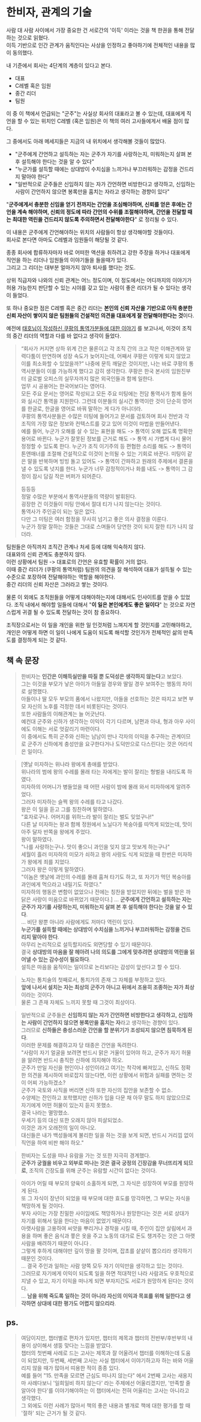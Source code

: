 # 한비자, 관계의 기술

사람 대 사람 사이에서 가장 중요한 건 서로간의 '이득' 이라는 것을 책 한권을 통해 전달하는 것으로 읽혔다.  
이득 기반으로 인간 관계가 움직인다는 사상을 인정하고 좋아하기에 전체적인 내용을 많이 동의했다.  

내 기준에서 회사는 4단계의 계층이 있다고 본다.
- 대표
- C레벨 혹은 임원
- 중간 리더
- 팀원

이 중 이 책에서 언급되는 "군주"는 사실상 회사의 대표라고 볼 수 있는데, 대표에게 직언을 할 수 있는 위치인 C레벨 (혹은 임원)은 이 책의 여러 고사들에게서 배울 점이 많다.  

그 중에서도 아래 메세지들은 지금의 내 위치에서 생각해볼 것들이 많았다.  

- "군주에게 간언하고 설득하는 자는 군주가 자기를 사랑하는지, 미워하는지 살펴 본 후 설득해야 한다는 것을 알 수 있다"
- "누군가를 설득할 때에는 상대방이 수치심을 느끼거나 부끄러워하는 감정을 건드리지 말아야 한다"
- "일반적으로 군주들은 신임하지 않는 자가 간언하면 비방한다고 생각하고, 신임하는 사람이 간언하지 않으면 봉록만을 훔치는 자라고 생각하는 경향이 있다"

"**군주에게서 충분한 신임을 얻기 전까지는 간언을 조심해야하며, 신뢰를 얻은 후에는 간언을 계속 해야하며, 신뢰의 정도에 따라 간언의 수위를 조절해야하며, 간언을 전달할 때는 최대한 역린을 건드리지 않도록 주의하면서 전달해야한다**" 로 정리될 수 있다.  

이 내용은 군주에게 간언해야하는 위치의 사람들이 항상 생각해야할 것들이다.  
회사로 본다면 아마도 C레벨과 임원들이 해당될 것 같다.  
  
종종 회사에 합류하자마자 바로 어떠한 액션을 취하려고 강한 주장을 하거나 대표에게 직언을 하는 리더나 임원들의 이야기들을 들을때가 있다.  
그리고 그 리더는 대부분 얼마가지 않아 퇴사를 했다는 것도.  
  
상위 직급자와 나와의 신뢰 관계는 어느 정도이며, 이 정도에서는 어디까지의 이야기가 허용 가능한지 판단할 수 있는 시야를 갖고 있는 사람이 좋은 리더가 될 수 있다는 생각이 들었다.  
  
또 하나 중요한 점은 C레벨 혹은 중간 리더는 **본인의 신뢰 자산을 기반으로 아직 충분한 신뢰 자산이 쌓이지 않은 팀원들의 건설적인 의견을 대표에게 잘 전달해야한다는 것**이다.  
  
예전에 [태호님이 작성하신 쿠팡의 통역가분들에 대한 이야기](https://www.linkedin.com/posts/xissy_%EC%BF%A0%ED%8C%A1%EC%9D%84-%EB%96%A0%EB%82%98-%EB%8B%A4%EB%A5%B8-%ED%95%9C%EA%B5%AD-%EC%8A%A4%ED%83%80%ED%8A%B8%EC%97%85%EB%93%A4%EC%97%90%EC%84%9C-%EC%9D%BC%ED%95%98%EB%A9%B4%EC%84%9C-%EB%8A%98-%ED%92%88%EA%B3%A0-%EC%9E%88%EB%8D%98-%EA%B6%81%EA%B8%88%EC%A6%9D%EC%9D%B4-%ED%95%98%EB%82%98-activity-7278644686020296704-Bg7l?utm_source=share&utm_medium=member_desktop&rcm=ACoAACnY5SkBWe-Gk8dRhHNKDYYBGK-ix9ICZxg) 를 보고나서, 이것이 조직의 중간 리더의 역할과 다를 바 없다고 생각이 들었다.

> “회사가 커지면 상하 위계 간은 물론이고 각 조직 간의 크고 작은 이해관계와 알력다툼이 만연하며 성장 속도가 늦어지는데, 어째서 쿠팡은 이렇게 되지 않았고 이를 최소화할 수 있었을까?”
나중에 문득 깨달은 것이지만, 나는 바로 쿠팡의 통역사분들이 이를 가능하게 했다고 감히 생각한다.
쿠팡은 한국 본사의 임원진부터 글로벌 오피스의 실무자까지 많은 외국인들과 함께 일한다.  
업무 시 공용어는 한국어보다는 영어다.  
모든 주요 문서는 영어로 작성되고 모든 주요 미팅에는 전담 통역사가 함께 들어와 실시간 통역을 지원한다.
그런데 이분들의 실시간 통역이란 것이 단순히 영어를 한글로, 한글을 영어로 바꿔 말하는 게 다가 아니더라.  
쿠팡의 통역사분들은 수많은 미팅에 들어가고 문서를 검토하며 회사 전반과 각 조직의 가장 많은 정보와 컨텍스트를 갖고 있어 이것이 마법을 만들어낸다.  
예를 들어,
> 누군가 오해를 살 수 있는 표현을 해도 -> 통역이 오해 없도록 명확한 용어로 바뀐다.
> 누군가 잘못된 정보를 근거로 해도 -> 통역 시 가볍게 다시 물어 정정할 수 있도록 한다.
> 누군가 조직 이기주의 등 편협한 소리를 해도 -> 통역이 톤앤매너를 조절해 건설적으로 이것이 논의될 수 있는 기회로 바꾼다.
> 미팅이 같은 말을 반복하며 빙빙 돌고 있어도 -> 통역이 간파하고 원래의 주제에서 결론을 낼 수 있도록 넛지를 한다.
> 누군가 너무 감정적이거나 화를 내도 -> 통역이 그 감정이 잠시 담길 작은 버퍼가 되어준다.
> 
> 등등등  
> 정말 수많은 부분에서 통역사분들의 역량이 발휘된다.  
굉장한 건 이것들이 미팅 안에서 절대 티가 나지 않는다는 것이다.  
통역사가 주인공이 되는 일은 없다.  
다만 그 미팅은 여러 함정을 무사히 넘기고 좋은 의사 결정을 이룬다.  
누군가 정말 잘하는 것들은 그대로 스며들어 당연한 것이 되지 잘한 티가 나지 않더라.

팀원들은 아직까지 조직간 관계나 처세 등에 대해 익숙하지 않다.  
대표와의 신뢰 관계도 충분하지 않다.  
이런 상황에서 팀원 -> 대표로의 간언은 유효할 확률이 거의 없다.  
이때 중간 리더가 (쿠팡의 통역처럼) 팀원의 의견을 잘 해석하여 대표가 설득될 수 있는 수준으로 포장하여 전달해야하는 역할을 해야한다.  
중간 리더의 신뢰 자산은 그러라고 쌓는 것이다.   

물론 이 외에도 조직원들을 어떻게 대해야하는지에 대해서도 인사이트를 얻을 수 있었다.
조직 내에서 해야할 일들에 대해서 "**이 일은 본인에게도 좋은 일이다**" 는 것으로 자연스럽게 귀결 될 수 있도록 전달하는 것이 참 중요하다.  

조직장으로서는 이 일을 개인을 위한 일 인것처럼 느껴지게 할 것인지를 고민해야하고,  
개인은 어떻게 하면 이 일이 나에게 도움이 되도록 해석할 것인가가 전체적인 삶의 만족도를 결정하게 되는 것 같다. 

## 책 속 문장

> 한비자는 **인간은 이해득실만을 따질 뿐 도덕성은 생각하지 않는다**고 보았다.  
> 그는 이것을 부모가 낳은 아이가 아들일 경우와 딸일 경우 보여주는 행동의 차이로 설명했다.  
> 아들이나 딸 모두 부모의 품에서 나왔지만, 아들을 선호하는 것은 따지고 보면 부모 자신의 노후를 걱정한 데서 비롯된다는 것이다.  
> 또한 사람들의 이해관계는 늘 어긋난다.  
> 예컨대 군주와 신하가 생각하는 이익이 각기 다르며, 남편과 아내, 형과 아우 사이에도 이해는 서로 엇갈리기 마련이다.  
> 이 중에서도 특히 군주와 신하는 남남이 만나 각자의 이익을 추구하는 관계이므로 군주가 신하에게 충성만을 요구한다거나 도덕만으로 다스린다는 것은 어리석은 일이다.  

> [옛날 미자하는 위나라 왕에게 총애를 받았다.  
> 위나라의 범에 왕의 수레를 몰래 타는 자에게는 발이 잘리는 형벌을 내리도록 하였다.  
> 미자하의 어머니가 병들었을 때 어떤 사람이 밤에 몰래 와서 미자하에게 알려주었다.  
> 그러자 미자하는 슬쩍 왕의 수레를 타고 나갔다.  
> 왕은 이 일을 듣고 그를 칭찬하며 말하였다.  
> "효자로구나. 어머지를 위하느라 발이 잘리는 벌도 잊었구나!"  
> 다른 날 미자하는 왕과 함께 정원에서 노닐다가 복숭아를 따먹게 되었는데, 맛이 아주 달자 반쪽을 왕에게 주었다.  
> 왕이 말하였다.  
> "나를 사랑하는구나. 맛이 좋으니 과인을 잊지 않고 맛보게 하는구나"  
> 세월이 흘러 미자하의 미모가 쇠하고 왕의 사랑도 식게 되었을 때 한번은 미자하가 왕에게 죄를 지었다.  
> 그러자 왕은 이렇게 말하였다.  
> "이놈은 옛날에 과인의 수레를 몰래 훔쳐 타기도 하고, 또 자기가 먹던 복숭아를 과인에게 먹으라고 내밀기도 하였다."  
> 미자하의 행동은 변함이 없었으나 전에는 칭찬을 받았지만 뒤에는 벌을 받은 까닭은 사랑이 미움으로 바뀌었기 때문이다.]
> ...
> **군주에게 간언하고 설득하는 자는 군주가 자기를 사랑하는지, 미워하는지 살펴 본 후 설득해야 한다는 것을 알 수 있다**.  
> ...
> 비단 왕뿐 아니라 사람에게도 저마다 역린이 있다.  
> **누군가를 설득할 때에는 상대방이 수치심을 느끼거나 부끄러워하는 감정을 건드리지 말아야 한다**.  
> 아무리 논리적으로 설득할지라도 외면당할 수 있기 때문이다.  
> 결국 **상대방의 마음을 잘 헤아려 나의 의도를 그에게 맞추려면 상대방의 역린을 읽어낼 수 있는 감수성이 필요하다**.  
> 설득은 마음을 움직이는 일이므로 논리보다는 감성이 앞선다고 할 수 있다.

> 노자는 통치술의 첫째로서, 통치가의 존재 그 자체를 부정하고 있다.  
> **앞에 나서서 설치는 자는 최상의 군주가 아니고 뒤에서 조용히 조종하는 자가 최상**이라는 것이다.  
> 물론 그 존재 자체도 느끼지 못할 때 그것이 최상이다.

> 일반적으로 군주들은 **신임하지 않는 자가 간언하면 비방한다고 생각하고, 신임하는 사람이 간언하지 않으면 봉록만을 훔치는 자**라고 생각하는 경향이 있다.  
> 그러므로 **신하들은 충성스러운 간언을 할 분위기가 조성되지 않으면 침묵하게 된다**.  
> 이러한 문제를 해결하고자 당 태종은 간언을 독려한다.  
> "사람이 자기 얼굴을 보려면 반드시 맑은 거울이 있어야 하고, 군주가 자기 허물을 알려면 반드시 충직한 신하에 의지해야 하오.  
> 군주가 만일 자신을 현인이나 성인이라고 여기는 착각에 빠져있고, 신하도 정확한 의견을 제시하여 바로잡지 않는다면, 이런 상황에서 위험과 실패를 면하는 것이 어찌 가능하겠소?  
> 군주가 국토와 사직을 버리면 신하 또한 자신의 집안을 보존할 수 없소.  
> 수양제는 잔인하고 포학했지만 신하가 입을 다문 채 아무 말도 하지 않았으므로 자기에게 어떤 허물이 있는지 듣지 못했소.  
> 결국 나라는 멸망했소.  
> 우세기 등의 대신 또한 오래지 않아 피살되었소.  
> 이것은 과거 오래전의 일이 아니오.  
> 대신들은 내가 백성들에게 불리한 일을 하는 것을 보게 되면, 반드시 거리낌 없이 직언을 하여 비판 해야 하오."

> 한비자는 도성을 떠나 유람을 가는 것 또한 지극히 경계했다.  
> **군주가 궁궐을 비우고 외부로 떠나는 것은 결국 궁정의 긴장감을 무너뜨리게 되므로**, 조직의 긴장도를 위해 군주는 유람할 시간이 없다는 것이다.

> 아이가 어릴 때 부모의 양육이 소홀하게 되면, 그 자식은 성장하여 부모를 원망하게 된다.  
> 또 그 자식이 장년이 되었을 때 부모에 대한 효도를 망각하면, 그 부모는 자식을 책망하게 될 것이다.  
> 부자 사이는 가장 친밀한 사이임에도 책망하거나 원망한다는 것은 서로 상대가 자기를 위해서 일을 한다는 마음이 없었기 때문이다.  
> 아랫사람을 고용하여 씨앗을 뿌리거나 경작을 시킬 때, 주인이 집안 살림에서 과용을 하며 좋은 음식과 쫗은 옷을 주고 노동의 대가로 돈도 챙겨주는 것은 그 아랫사람을 배려하기 때문이 아니다 .  
> 그렇게 후하게 대해야만 깊이 땅을 팔 것이며, 잡초를 샅샅이 뽑으리라 생각하기 때문인 것이다.  
> ...
> 결국 주인과 일하는 사람 양쪽 모두 자기 이익만을 생각하고 있는 것이다.  
> 그러므로 자기에게 이익이 되도록 일을 하면 적대적인 나라 사람과도 우호적으로 지낼 수 있고, 자기 이익을 떠나게 되면 부자지간도 서로가 원망하게 된다는 것이다.  
> ...
> **남을 위해 죽도록 일하는 것이 아니라 자신의 이익과 목표를 위해 일한다고 생각하면 상대에 대한 평가도 어렵지 않으리라**.



## ps.

> 여담이지만, 챕터별로 편차가 있지만, 챕터의 제목과 챕터의 전반부/후반부의 내용이 상이해서 생뚱 맞다는 느낌을 받았다.  
> 챕터의 첫번째 사례로 드는 고사는 제목과 잘 어울려서 챕터를 이해하는데 도움이 되었지만, 두번째, 세번째 고사는 사실 챕터에서 이야기하고자 하는 바와 어울리지 않을 때가 많아서 띠용한 적이 종종 있다.  
> 예를 들어 "15. 만족을 모르면 근심도 떠나지 않는다" 에서 2번째 고사는 새옹지마 사례다보니 '일희일비 하지 않는다' 라는 주제에선 어울리겠지만, '만족할 줄 알아야 한다'를  이야기해야하는 이 챕터에서는 전혀 어울리는 고사는 아니라고 생각했다.  
> 그 외에도 이런 사례가 많아서 책의 좋은 내용과 별개로 책에 대한 평가를 할 때 '절하' 되는 근거가 될 것 같다.